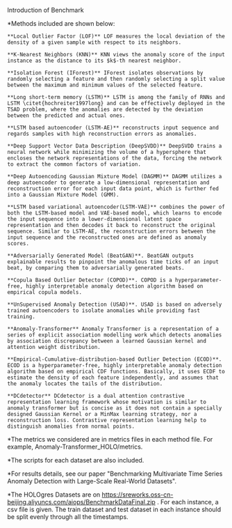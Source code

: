 Introduction of Benchmark

*Methods included are shown below:

	**Local Outlier Factor (LOF)** LOF measures the local deviation of the density of a given sample with respect to its neighbors.

	**K-Nearest Neighbors (KNN)** KNN views the anomaly score of the input instance as the distance to its $k$-th nearest neighbor.

	**Isolation Forest (IForest)** IForest isolates observations by randomly selecting a feature and then randomly selecting a split value between the maximum and minimum values of the selected feature.

	**Long short-term memory (LSTM)** LSTM is among the family of RNNs and LSTM \citet{hochreiter1997long} and can be effectively deployed in the TSAD problem, where the anomalies are detected by the deviation between the predicted and actual ones.

	**LSTM based autoencoder (LSTM-AE)** reconstructs input sequence and regards samples with high reconstruction errors as anomalies. 

	**Deep Support Vector Data Description (DeepSVDD)** DeepSVDD trains a neural network while minimizing the volume of a hypersphere that encloses the network representations of the data, forcing the network to extract the common factors of variation.

	**Deep Autoencoding Gaussian Mixture Model (DAGMM)** DAGMM utilizes a deep autoencoder to generate a low-dimensional representation and reconstruction error for each input data point, which is further fed into a Gaussian Mixture Model (GMM).

	**LSTM based variational autoencoder(LSTM-VAE)** combines the power of both the LSTM-based model and VAE-based model, which learns to encode the input sequence into a lower-dimensional latent space representation and then decodes it back to reconstruct the original sequence. Similar to LSTM-AE, the reconstruction errors between the input sequence and the reconstructed ones are defined as anomaly scores.

	**Adversarially Generated Model (BeatGAN)**. BeatGAN outputs explainable results to pinpoint the anomalous time ticks of an input beat, by comparing them to adversarially generated beats. 

	**Copula Based Outlier Detector (COPOD)**. COPOD is a hyperparameter-free, highly interpretable anomaly detection algorithm based on empirical copula models.

	**UnSupervised Anomaly Detection (USAD)**. USAD is based on adversely trained autoencoders to isolate anomalies while providing fast training.

	**Anomaly-Transformer** Anomaly Transformer is a representation of a series of explicit association modelling work which detects anomalies by association discrepancy between a learned Gaussian kernel and attention weight distribution. 

	**Empirical-Cumulative-distribution-based Outlier Detection (ECOD)**. ECOD is a hyperparameter-free, highly interpretable anomaly detection algorithm based on empirical CDF functions. Basically, it uses ECDF to estimate the density of each feature independently, and assumes that the anomaly locates the tails of the distribution.

	**DCdetector** DCdetector is a dual attention contrastive representation learning framework whose motivation is similar to anomaly transformer but is concise as it does not contain a specially designed Gaussian Kernel or a MinMax learning strategy, nor a reconstruction loss. Contrastive representation learning help to distinguish anomalies from normal points. 


*The metrics we considered are in metrics files in each method file. For example, Anomaly-Transformer_HOLO/metrics.

*The scripts for each dataset are also included.

*For results details, see our paper "Benchmarking Multivariate Time Series Anomaly Detection with Large-Scale Real-World Datasets".

*The HOLOgres Datasets are on https://sreworks.oss-cn-beijing.aliyuncs.com/aiops/BenchmarkDataFinal.zip . For each instance, a csv file is given. The train dataset and test dataset in each instance should be split evenly through all the timestamps.
